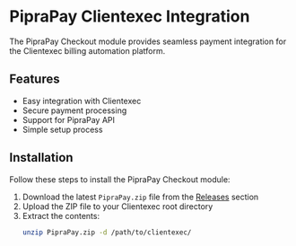 # PipraPay  Clientexec Integration

The PipraPay Checkout module provides seamless payment integration for the Clientexec billing automation platform.

## Features
- Easy integration with Clientexec
- Secure payment processing
- Support for PipraPay API
- Simple setup process

## Installation

Follow these steps to install the PipraPay Checkout module:

1. Download the latest `PipraPay.zip` file from the [Releases](https://github.com/your-repo/releases) section
2. Upload the ZIP file to your Clientexec root directory
3. Extract the contents:
   ```bash
   unzip PipraPay.zip -d /path/to/clientexec/
